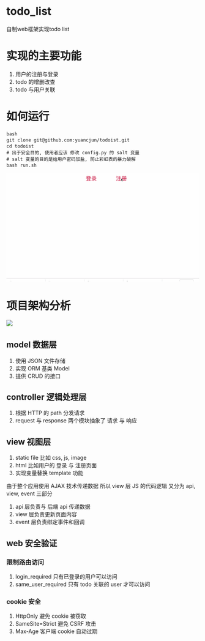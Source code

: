 # todo_list
自制web框架实现todo list 

# 实现的主要功能

1. 用户的注册与登录
2. todo 的增删改查
3. todo 与用户关联

# 如何运行

```
bash
git clone git@github.com:yuancjun/todoist.git
cd todoist
# 出于安全目的, 使用者应该 修改 config.py 的 salt 变量
# salt 变量的目的是给用户密码加盐, 防止彩虹表的暴力破解
bash run.sh
```
![img](
        https://github.com/lambda-lambda/todo_list/blob/master/todo_list.gif
      ) 
      
# 项目架构分析

![](mvc.png)

## model 数据层

1. 使用 JSON 文件存储
2. 实现 ORM 基类 Model
3. 提供 CRUD 的接口

## controller 逻辑处理层

1. 根据 HTTP 的 path 分发请求
2. request 与 response 两个模块抽象了 请求 与 响应

## view 视图层

1. static file 比如 css, js, image
2. html 比如用户的 登录 与 注册页面
3. 实现变量替换 template 功能

由于整个应用使用 AJAX 技术传递数据
所以 view 层 JS 的代码逻辑 又分为 api, view, event 三部分

1. api 层负责与 后端 api 传递数据
2. view 层负责更新页面内容
3. event 层负责绑定事件和回调

## web 安全验证

### 限制路由访问

1. login_required 只有已登录的用户可以访问
2. same_user_required 只有 todo 关联的 user 才可以访问

### cookie 安全

1. HttpOnly 避免 cookie 被窃取
2. SameSite=Strict 避免 CSRF 攻击
3. Max-Age 客户端 cookie 自动过期
